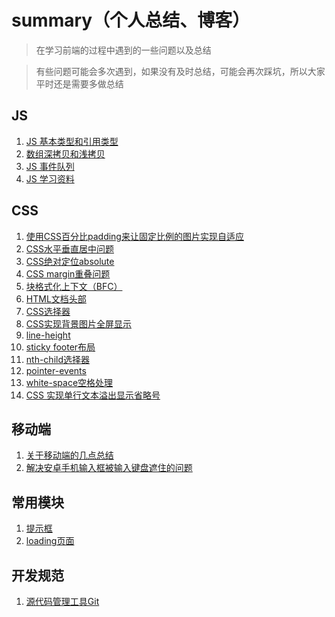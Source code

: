 <!--
 * @Author: your name
 * @Date: 2020-06-10 18:02:50
 * @LastEditTime: 2020-06-10 18:04:42
 * @LastEditors: Please set LastEditors
 * @Description: In User Settings Edit
 * @FilePath: /summary/README.md
--> 
# summary（个人总结、博客）

>在学习前端的过程中遇到的一些问题以及总结

>有些问题可能会多次遇到，如果没有及时总结，可能会再次踩坑，所以大家平时还是需要多做总结

## JS
1. [JS 基本类型和引用类型](https://github.com/zhangxinmei/summary/issues/5)
2. [数组深拷贝和浅拷贝](https://github.com/zhangxinmei/summary/issues/2)
3. [JS 事件队列](https://github.com/zhangxinmei/summary/issues/6)
4. [JS 学习资料](https://zh.javascript.info/)

## CSS
1. [使用CSS百分比padding来让固定比例的图片实现自适应](https://github.com/zhangxinmei/summary/issues/4)
2. [CSS水平垂直居中问题](https://github.com/zhangxinmei/summary/issues/7)
3. [CSS绝对定位absolute](https://github.com/zhangxinmei/summary/issues/8)
4. [CSS margin重叠问题](https://github.com/zhangxinmei/summary/issues/9)
5. [块格式化上下文（BFC）](https://github.com/zhangxinmei/summary/issues/10)
6. [HTML文档头部](https://github.com/zhangxinmei/summary/issues/12)
7. [CSS选择器](https://github.com/zhangxinmei/summary/issues/11)
8. [CSS实现背景图片全屏显示](https://github.com/zhangxinmei/summary/issues/13)
9. [line-height](https://github.com/zhangxinmei/summary/issues/14)
10. [sticky footer布局](https://github.com/zhangxinmei/summary/issues/16)
11. [nth-child选择器](https://github.com/zhangxinmei/summary/issues/18)
12. [pointer-events](https://github.com/zhangxinmei/summary/issues/21)
13. [white-space空格处理](https://github.com/zhangxinmei/summary/issues/22)
14. [CSS 实现单行文本溢出显示省略号](https://github.com/zhangxinmei/summary/issues/23)
## 移动端
1. [关于移动端的几点总结](https://github.com/zhangxinmei/summary/issues/3)
2. [解决安卓手机输入框被输入键盘遮住的问题](https://github.com/zhangxinmei/summary/issues/19)

## 常用模块
1. [提示框](https://github.com/zhangxinmei/summary/issues/15)
2. [loading页面](https://github.com/zhangxinmei/summary/issues/17)


## 开发规范
1. [源代码管理工具Git](https://github.com/zhangxinmei/summary/issues/20)

